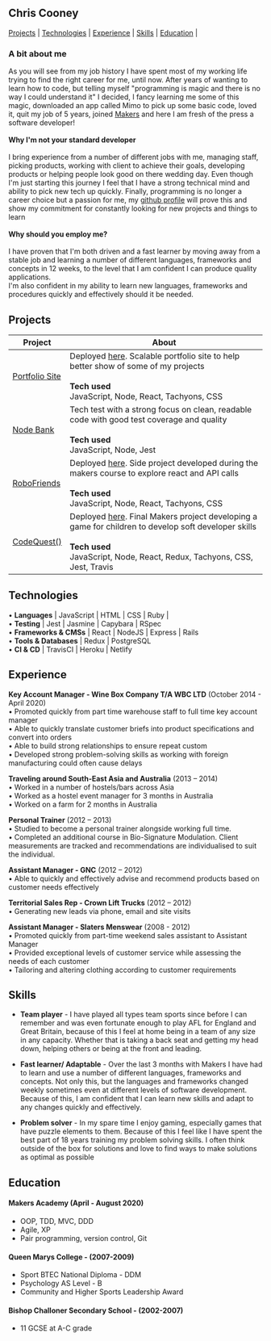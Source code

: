 ## Chris Cooney
[Projects](#projects) | [Technologies](#technologies) | [Experience](#experience) | [Skills](#skills) | [Education](#education) | 

### A bit about me
As you will see from my job history I have spent most of my working life trying to find the right career for me, until now. After years of wanting to learn how to code, but telling myself "programming is magic and there is no way I could understand it" I decided, I fancy learning me some of this magic, downloaded an app called Mimo to pick up some basic code, loved it, quit my job of 5 years, joined [Makers](https://makers.tech/) and here I am fresh of the press a software developer!<br/><br/>
**Why I'm not your standard developer**<br/><br/> 
I bring experience from a number of different jobs with me, managing staff, picking products, working with client to achieve their goals, developing products or helping people look good on there wedding day. Even though I'm just starting this journey I feel that I have a strong technical mind and ability to pick new tech up quickly. Finally, programming is no longer a career choice but a passion for me, my [github profile](https://github.com/ChrisCooney05) will prove this and show my commitment for constantly looking for new projects and things to learn<br/><br/>
**Why should you employ me?**<br/><br/> 
I have proven that I'm both driven and a fast learner by moving away from a stable job and learning a number of different languages, frameworks and concepts in 12 weeks, to the level that I am confident I can produce quality applications.<br/>
I'm also confident in my ability to learn new languages, frameworks and procedures quickly and effectively should it be needed.

## Projects

| Project | About |
|-|-|
| [Portfolio Site](https://github.com/ChrisCooney05/portfolio_site) | Deployed [here](https://chriscooney.netlify.app/). Scalable portfolio site to help better show of some of my projects <br/><br/> **Tech used** <br/> JavaScript, Node, React, Tachyons, CSS|
| [Node Bank](https://github.com/ChrisCooney05/bank_tech_test) | Tech test with a strong focus on clean, readable code with good test coverage and quality<br/><br/> **Tech used** <br/>  JavaScript, Node, Jest |
| [RoboFriends](https://github.com/ChrisCooney05/robofriends)  | Deployed [here](https://chriscooney05.github.io/robofriends/). Side project developed during the makers course to explore react and API calls <br/><br/> **Tech used** <br/>   JavaScript, Node, React, Tachyons, CSS |
| [CodeQuest()](https://github.com/ChrisCooney05/codeQuest)    | Deployed [here](https://lets-codequest.netlify.app/). Final Makers project developing a game for children to develop soft developer skills <br/><br/> **Tech used** <br/>  JavaScript, Node, React, Redux, Tachyons, CSS, Jest, Travis |

## Technologies
•	**Languages** | JavaScript | HTML | CSS | Ruby | <br/>
•	**Testing** | Jest | Jasmine | Capybara | RSpec <br/>
•	**Frameworks & CMSs** | React | NodeJS | Express | Rails <br/>
•	**Tools & Databases** | Redux | PostgreSQL <br/>
•	**CI & CD** | TravisCI | Heroku | Netlify <br/>

## Experience

**Key Account Manager - Wine Box Company T/A WBC LTD** (October 2014 - April 2020)<br/>
•	Promoted quickly from part time warehouse staff to full time key account manager <br/>
•	Able to quickly translate customer briefs into product specifications and convert into orders<br/>
•	Able to build strong relationships to ensure repeat custom <br/>
•	Developed strong problem-solving skills as working with foreign manufacturing could often cause delays <br/>


**Traveling around South-East Asia and Australia** (2013 – 2014) <br/>
•	Worked in a number of hostels/bars across Asia <br/>
•	Worked as a hostel event manager for 3 months in Australia <br/>
•	Worked on a farm for 2 months in Australia <br/>

**Personal Trainer** (2012 – 2013)<br/>
•	Studied to become a personal trainer alongside working full time.<br/>
•	Completed an additional course in Bio-Signature Modulation. Client measurements are tracked and recommendations are individualised to suit the individual.<br/>

**Assistant Manager - GNC** (2012 – 2012)<br/>
•	Able to quickly and effectively advise and recommend products based on customer needs effectively<br/>

**Territorial Sales Rep - Crown Lift Trucks** (2012 – 2012)<br/>
•	Generating new leads via phone, email and site visits <br/>

**Assistant Manager - Slaters Menswear** (2008 - 2012)<br/>
•	Promoted quickly from part-time weekend sales assistant to Assistant Manager<br/>
•	Provided exceptional levels of customer service while assessing the needs of each customer<br/>
•	Tailoring and altering clothing according to customer requirements<br/>


## Skills

- **Team player** - I have played all types team sports since before I can remember and was even fortunate enough to play AFL for England and Great Britain, because of this I feel at home being in a team of any size in any capacity. Whether that is taking a back seat and getting my head down, helping others or being at the front and leading. 

- **Fast learner/ Adaptable** - Over the last 3 months with Makers I have had to learn and use a number of different languages, frameworks and concepts. Not only this, but the languages and frameworks changed weekly sometimes even at different levels of software development. Because of this, I am confident that I can learn new skills and adapt to any changes quickly and effectively.

- **Problem solver** - In my spare time I enjoy gaming, especially games that have puzzle elements to them. Because of this I feel like I have spent the best part of 18 years training my problem solving skills. I often think outside of the box for solutions and love to find ways to make solutions as optimal as possible


## Education

#### Makers Academy (April - August 2020)
- OOP, TDD, MVC, DDD
- Agile, XP
- Pair programming, version control, Git

#### Queen Marys College - (2007-2009)
- Sport BTEC National Diploma - DDM
- Psychology AS Level         - B
- Community and Higher Sports Leadership Award

#### Bishop Challoner Secondary School - (2002-2007)
- 11 GCSE at A-C grade